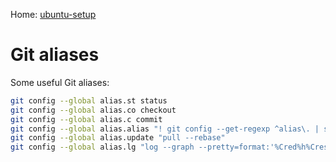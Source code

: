 Home: [ubuntu-setup](README.md)

# Git aliases

Some useful Git aliases:

```bash
git config --global alias.st status
git config --global alias.co checkout
git config --global alias.c commit
git config --global alias.alias "! git config --get-regexp ^alias\. | sed -e s/^alias\.// -e s/\ /\ =\ /"
git config --global alias.update "pull --rebase"
git config --global alias.lg "log --graph --pretty=format:'%Cred%h%Creset -%C(yellow)%d%Creset %s %Cgreen(%cr) %C(cyan)<%an>%Creset' --abbrev-commit --date=relative"
```
